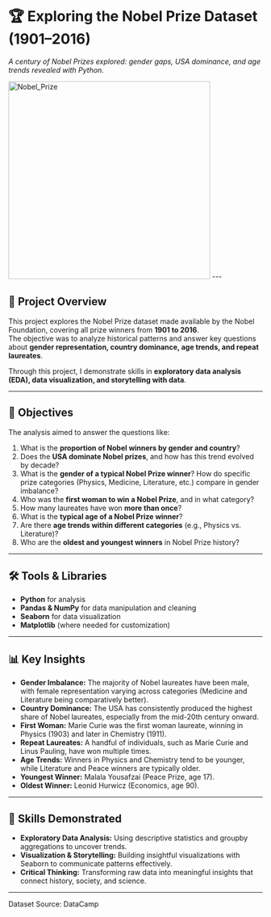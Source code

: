 # 🏆 Exploring the Nobel Prize Dataset (1901–2016)  
*A century of Nobel Prizes explored: gender gaps, USA dominance, and age trends revealed with Python.*  

<img width="400" height="392" alt="Nobel_Prize" src="https://github.com/user-attachments/assets/be9ec830-d08f-4427-8bee-f5887bc8c95f" />
---

## 📌 Project Overview  
This project explores the Nobel Prize dataset made available by the Nobel Foundation, covering all prize winners from **1901 to 2016**.  
The objective was to analyze historical patterns and answer key questions about **gender representation, country dominance, age trends, and repeat laureates**.  

Through this project, I demonstrate skills in **exploratory data analysis (EDA), data visualization, and storytelling with data**.  

---


## 🎯 Objectives  
The analysis aimed to answer the questions like:  
1. What is the **proportion of Nobel winners by gender and country**?  
2. Does the **USA dominate Nobel prizes**, and how has this trend evolved by decade?  
3. What is the **gender of a typical Nobel Prize winner**? How do specific prize categories (Physics, Medicine, Literature, etc.) compare in gender imbalance?  
4. Who was the **first woman to win a Nobel Prize**, and in what category?  
5. How many laureates have won **more than once**?  
6. What is the **typical age of a Nobel Prize winner**?  
7. Are there **age trends within different categories** (e.g., Physics vs. Literature)?  
8. Who are the **oldest and youngest winners** in Nobel Prize history?  

---

## 🛠️ Tools & Libraries  
- **Python** for analysis  
- **Pandas & NumPy** for data manipulation and cleaning  
- **Seaborn** for data visualization  
- **Matplotlib** (where needed for customization)  

---

## 📊 Key Insights  
- **Gender Imbalance:** The majority of Nobel laureates have been male, with female representation varying across categories (Medicine and Literature being comparatively better).  
- **Country Dominance:** The USA has consistently produced the highest share of Nobel laureates, especially from the mid-20th century onward.  
- **First Woman:** Marie Curie was the first woman laureate, winning in Physics (1903) and later in Chemistry (1911).  
- **Repeat Laureates:** A handful of individuals, such as Marie Curie and Linus Pauling, have won multiple times.  
- **Age Trends:** Winners in Physics and Chemistry tend to be younger, while Literature and Peace winners are typically older.  
- **Youngest Winner:** Malala Yousafzai (Peace Prize, age 17).  
- **Oldest Winner:** Leonid Hurwicz (Economics, age 90).  

---

## 🚀 Skills Demonstrated  
- **Exploratory Data Analysis:** Using descriptive statistics and groupby aggregations to uncover trends.  
- **Visualization & Storytelling:** Building insightful visualizations with Seaborn to communicate patterns effectively.  
- **Critical Thinking:** Transforming raw data into meaningful insights that connect history, society, and science.  

---

Dataset Source: DataCamp
